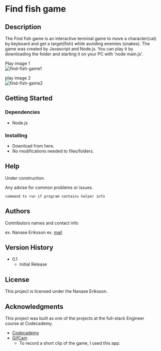 # Find fish game

## Description

The Find fish game is an interactive terminal game to move a character(cat) by keyboard and get a target(fish) while avoiding enemies (snakes).
The game was created by Javascript and Node.js.
You can play it by downloading the folder and starting it on your PC with 'node main.js'. 

Play image 1  
![find-fish-game1](https://user-images.githubusercontent.com/64364271/129479290-1dbb13f4-d976-459d-ad1e-d24f105c9b32.gif)  

play image 2  
![find-fish-game2](https://user-images.githubusercontent.com/64364271/129479513-7bfc63b4-0afd-4faf-8827-833722455f8b.gif)  

## Getting Started

### Dependencies

* Node.js 

### Installing

* Download from here.
* No modifications needed to files/folders.

## Help
Under construction.

Any advise for common problems or issues.
```
command to run if program contains helper info
```

## Authors

Contributors names and contact info

ex. Nanase Eriksson
ex. [mail](nanase.forapp@gmail.com)

## Version History

<!-- * 0.2
    * Various bug fixes and optimizations
    * See [commit change]() or See [release history]() -->
* 0.1
    * Initial Release

## License

This project is licensed under the Nanase Eriksson.
<!-- License - see the LICENSE.md file for details -->

## Acknowledgments
This project was built as one of the projects at the full-stack Engineer course at Codecademy.

* [Codecademy](https://www.codecademy.com)
* [GifCam](https://gifcam.jp.uptodown.com/windows)
  * To record a short clip of the game, I used this app.
